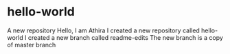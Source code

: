 # hello-world
A new repository
Hello, I am Athira
I created a new repository called hello-world
I created a new branch called readme-edits
The new branch is a copy of master branch

